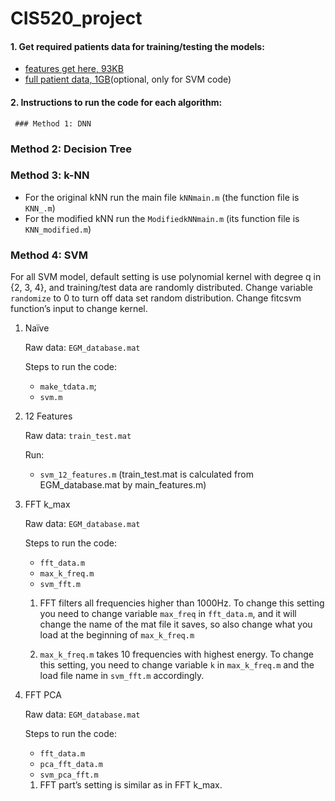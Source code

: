 # CIS520_project
 

#### 1. Get required patients data for training/testing the models:
- [features get here, 93KB](https://www.dropbox.com/s/kwrfj2151296q6m/train_test.mat?dl=0 "train_test.mat")
- [full patient data, 1GB](https://www.dropbox.com/s/qdo3opy1tvmghpl/EGM_database.mat?dl=0 "EGM_database.mat")(optional, only for SVM code)

#### 2. Instructions to run the code for each algorithm:

     ### Method 1: DNN 

### Method 2: Decision Tree

### Method 3: k-NN
- For the original kNN run the main file `kNNmain.m` (the function file is `KNN_.m`)
- For the modified kNN run the `ModifiedkNNmain.m` (its function file is `KNN_modified.m`)

### Method 4: SVM
For all SVM model, default setting is use polynomial kernel with degree q in {2, 3, 4}, and training/test data are randomly distributed. 
Change variable `randomize` to 0 to turn off data set random distribution. Change fitcsvm function’s input to change kernel.

1. Naïve

   Raw data: `EGM_database.mat`
   
   Steps to run the code:
   - `make_tdata.m`;
   - `svm.m`
  
2. 12 Features

   Raw data: `train_test.mat`
   
   Run:
   - `svm_12_features.m` (train_test.mat is calculated from EGM_database.mat by main_features.m)
   
3. FFT k_max
   
   Raw data: `EGM_database.mat`
   
   Steps to run the code:
   - `fft_data.m`
   - `max_k_freq.m`
   - `svm_fft.m`
   
   1. FFT filters all frequencies higher than 1000Hz. To change this setting you need to change variable  `max_freq` in `fft_data.m`, and it will change the name of the mat file it saves, so also change what you load at the beginning of `max_k_freq.m`
   
   2.	`max_k_freq.m` takes 10 frequencies with highest energy. To change this setting, you need to change variable `k` in `max_k_freq.m` and the load file name in `svm_fft.m` accordingly.
   
   
4. FFT PCA
   
   Raw data: `EGM_database.mat`
   
   Steps to run the code:
   
   - `fft_data.m`
   - `pca_fft_data.m`
   - `svm_pca_fft.m`
   1. FFT part’s setting is similar as in FFT k_max.

   

 
